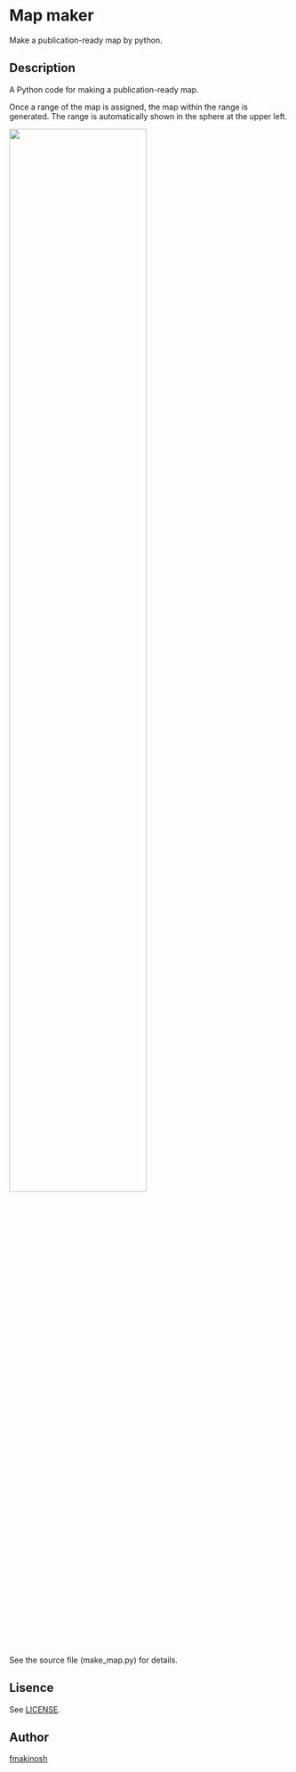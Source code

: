 # Map maker
Make a publication-ready map by python.

## Description
A Python code for making a publication-ready map.

Once a range of the map is assigned, the map within the range is generated.
The range is automatically shown in the sphere at the upper left.

<img src="https://user-images.githubusercontent.com/34992901/52837746-56bf9500-3133-11e9-8d71-fc75c07ab322.png" width=70%>

See the source file (make_map.py) for details.

## Lisence
See [LICENSE](https://github.com/fmakinosh/map_maker/blob/master/LICENSE).

## Author
[fmakinosh](https://github.com/fmakinosh)
